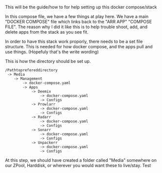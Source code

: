 This will be the guide/how to for help setting up this docker compose/stack

In this compose file, we have a few things at play here. We have a main "DOCKER COMPOSE" file which links back to the "ARR APP" "COMPOSE FILE". The reason why I did it like this is to help trouble shoot, add, and delete apps from the stack as you see fit.

In order to have this stack work proporly, there needs to be a set file structure. This is needed for how docker compose, and the apps pull and use things. (Hopefuly that's the write wording)

This is how the directory should be set up. 

```
/Pathtoprefereddirectory
 -> Media
    -> Management
        -> docker-compose.yaml
        -> Apps
            -> Deemix
                -> docker-compose.yaml
                -> Configs
            -> Prowlarr
                -> docker-compose.yaml
                -> Configs
            -> Radarr
                -> docker-compose.yaml
                -> Configs
            -> Sonarr
                -> docker-compose.yaml
                -> Configs
            -> Unpackerr    
                -> docker-compose.yaml
                -> Configs
```
At this step, we should have created a folder called "Media" somewhere on our ZPool, Harddisk, or wherever you would want these to live/stay. Test

